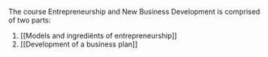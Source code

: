 The course Entrepreneurship and New Business Development is comprised of two parts:
1. [[Models and ingrediënts of entrepreneurship]]
2. [[Development of a business plan]]